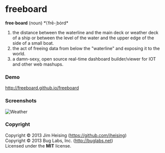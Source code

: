 freeboard
==========

**free·board** (noun) *\ˈfrē-ˌbȯrd\*

1. the distance between the waterline and the main deck or weather deck of a ship or between the level of the water and the upper edge of the side of a small boat.
2. the act of freeing data from below the "waterline" and exposing it to the world.
3. a damn-sexy, open source real-time dashboard builder/viewer for IOT and other web mashups.

### Demo
http://freeboard.github.io/freeboard

### Screenshots
![Weather](https://raw.github.com/Freeboard/branding/master/screenshots/freeboard-screenshot-1.jpg)

### Copyright 

Copyright © 2013 Jim Heising (https://github.com/jheising)<br/>Copyright © 2013 Bug Labs, Inc. (http://buglabs.net)<br/>Licensed under the **MIT** license.

